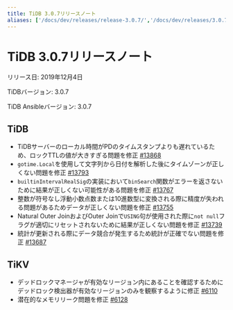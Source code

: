 ```yaml
---
title: TiDB 3.0.7リリースノート
aliases: ['/docs/dev/releases/release-3.0.7/','/docs/dev/releases/3.0.7/']
---
```


# TiDB 3.0.7リリースノート

リリース日: 2019年12月4日

TiDBバージョン: 3.0.7

TiDB Ansibleバージョン: 3.0.7

## TiDB

- TiDBサーバーのローカル時間がPDのタイムスタンプよりも遅れているため、ロックTTLの値が大きすぎる問題を修正 [#13868](https://github.com/pingcap/tidb/pull/13868)
- `gotime.Local`を使用して文字列から日付を解析した後にタイムゾーンが正しくない問題を修正 [#13793](https://github.com/pingcap/tidb/pull/13793)
- `builtinIntervalRealSig`の実装において`binSearch`関数がエラーを返さないために結果が正しくない可能性がある問題を修正 [#13767](https://github.com/pingcap/tidb/pull/13767)
- 整数が符号なし浮動小数点数または10進数型に変換される際に精度が失われる問題があるためデータが正しくない問題を修正 [#13755](https://github.com/pingcap/tidb/pull/13755)
- Natural Outer JoinおよびOuter Joinで`USING`句が使用された際に`not null`フラグが適切にリセットされないために結果が正しくない問題を修正 [#13739](https://github.com/pingcap/tidb/pull/13739)
- 統計が更新される際にデータ競合が発生するため統計が正確でない問題を修正 [#13687](https://github.com/pingcap/tidb/pull/13687)

## TiKV

- デッドロックマネージャが有効なリージョン内にあることを確認するためにデッドロック検出器が有効なリージョンのみを観察するように修正 [#6110](https://github.com/tikv/tikv/pull/6110)
- 潜在的なメモリリーク問題を修正 [#6128](https://github.com/tikv/tikv/pull/6128)